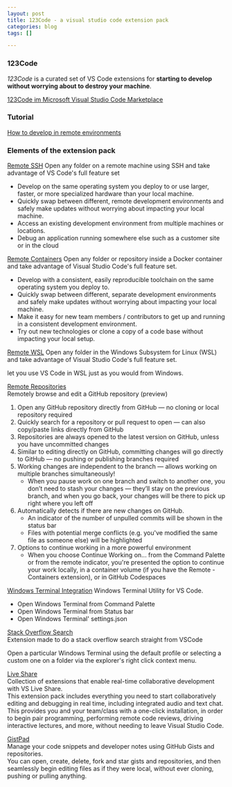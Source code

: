 ```yaml
---
layout: post
title: 123Code - a visual studio code extension pack
categories: blog
tags: []

---
```

### 123Code

_123Code_ is a curated set of VS Code extensions for **starting to develop without worrying about to destroy your machine**.

[123Code im Microsoft Visual Studio Code Marketplace](https://marketplace.visualstudio.com/items?itemName=holgerimbery.123code)

### Tutorial

[How to develop in remote environments](https://the.cognitiveservices.ninja/blog/2021/05/30/visual-studio-code-remote-development.html)

### Elements of the extension pack

[Remote SSH](https://marketplace.visualstudio.com/items?itemName=ms-vscode-remote.remote-ssh)
Open any folder on a remote machine using SSH and take advantage of VS Code's full feature set

* Develop on the same operating system you deploy to or use larger, faster, or more specialized hardware than your local machine.
* Quickly swap between different, remote development environments and safely make updates without worrying about impacting your local machine.
* Access an existing development environment from multiple machines or locations.
* Debug an application running somewhere else such as a customer site or in the cloud

[Remote Containers](https://marketplace.visualstudio.com/items?itemName=ms-vscode-remote.remote-containers)
Open any folder or repository inside a Docker container and take advantage of Visual Studio Code's full feature set.

* Develop with a consistent, easily reproducible toolchain on the same operating system you deploy to.
* Quickly swap between different, separate development environments and safely make updates without worrying about impacting your local machine.
* Make it easy for new team members / contributors to get up and running in a consistent development environment.
* Try out new technologies or clone a copy of a code base without impacting your local setup.

[Remote WSL](https://marketplace.visualstudio.com/items?itemName=ms-vscode-remote.remote-wsl)
Open any folder in the Windows Subsystem for Linux (WSL) and take advantage of Visual Studio Code's full feature set.

let you use VS Code in WSL just as you would from Windows.

[Remote Repositories](https://marketplace.visualstudio.com/items?itemName=GitHub.remotehub-insiders)  
Remotely browse and edit a GitHub repository (preview)

1. Open any GitHub repository directly from GitHub — no cloning or local repository required
2. Quickly search for a repository or pull request to open — can also copy/paste links directly from GitHub
3. Repositories are always opened to the latest version on GitHub, unless you have uncommitted changes
4. Similar to editing directly on GitHub, committing changes will go directly to GitHub — no pushing or publishing branches required
5. Working changes are independent to the branch — allows working on multiple branches simultaneously!
   * When you pause work on one branch and switch to another one, you don’t need to stash your changes — they’ll stay on the previous branch, and when you go back, your changes will be there to pick up right where you left off
6. Automatically detects if there are new changes on GitHub.
   * An indicator of the number of unpulled commits will be shown in the status bar
   * Files with potential merge conflicts (e.g. you've modified the same file as someone else) will be highlighted
7. Options to continue working in a more powerful environment
   * When you choose Continue Working on... from the Command Palette or from the remote indicator, you're presented the option to continue your work locally, in a container volume (if you have the Remote - Containers extension), or in GitHub Codespaces

[Windows Terminal Integration](https://marketplace.visualstudio.com/items?itemName=Tyriar.windows-terminal)
Windows Terminal Utility for VS Code.

* Open Windows Terminal from Command Palette
* Open Windows Terminal from Status bar
* Open Windows Terminal' settings.json

[Stack Overflow Search](https://marketplace.visualstudio.com/items?itemName=gcrev93.StackSearchExt)  
Extension made to do a stack overflow search straight from VSCode

Open a particular Windows Terminal using the default profile or selecting a custom one on a folder via the explorer's right click context menu.

[Live Share](https://marketplace.visualstudio.com/items?itemName=MS-vsliveshare.vsliveshare-pack)  
Collection of extensions that enable real-time collaborative development with VS Live Share.  
This extension pack includes everything you need to start collaboratively editing and debugging in real time, including integrated audio and text chat. This provides you and your team/class with a one-click installation, in order to begin pair programming, performing remote code reviews, driving interactive lectures, and more, without needing to leave Visual Studio Code.

[GistPad](https://marketplace.visualstudio.com/items?itemName=vsls-contrib.gistfs)  
Manage your code snippets and developer notes using GitHub Gists and repositories.  
You can open, create, delete, fork and star gists and repositories, and then seamlessly begin editing files as if they were local, without ever cloning, pushing or pulling anything.